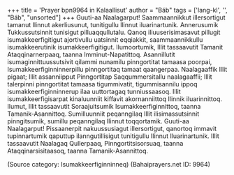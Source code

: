 +++
title = 'Prayer bpn9964 in Kalaallisut'
author = "Báb"
tags = ['lang-kl', '', "Báb", "unsorted"]
+++
Guuti-aa Naalagarput! Saammaannikkut illersortigut tamanut Ilinnut akerliusunut, tunitigullu Ilinnut iluarinartunik. Annerusumik Tukkussutsinnit tunisigut pilluaqqullutalu. Qanoq iliuuserisimasavut pillugit isumakkeerfigitigut ajortivullu uatsinnit eqqiakkit, saammaannikkullu isumakkeerutinik isumakkeerfigitigut. Ilumoortumik, Illit tassaavutit Tamanit Ataqqinarnerpaaq, taanna Imminut-Napatittoq. Asannillutit isumaginnittuussutsivit qilammi nunamilu pinngortitat tamaasa poorpai, Isumakkeerfiginninnerpillu pinngortitaq tamaat qaangerpaa. Naalagaaffik Illit pigaat; Illit assanniipput Pinngortitap Saqqummersitallu naalagaaffii; Illit talerpinni pinngortitat tamaasa tigummivatit, tigummisannilu ippoq isumakkeerfiginninnerup ilaa uuttortagaq tunniussaasoq. Illit isumakkeerfigisarpat kinaluunniit kiffavit akornanniittoq Ilinnik iluarinnittoq. Ilumut, Illit tassaavutit Soraajuitsumik Isumakkeerfiginnittoq, taanna Tamanik-Asannittoq. Sumilluunniit peqanngilaq Illit ilisimassutsinnit pinngitsumik, sumillu peqanngilaq Ilinnut toqqortamik. Guuti-aa Naalagarput! Pissaanerpit nakuussusiagut illersortigut, qanortoq immavit tupinnartumik qaputtup ilanngutillisigut tunitigullu Ilinnut Iluarinartunik. 
Illit tassaavutit Naalagaq Qullerpaaq, Pinngortitsisorsuaq, taanna Ataqqinarsisitaasoq, taanna Tamanik-Asannittoq.

(Source category: Isumakkeerfiginninneq)
(Bahaiprayers.net ID: 9964)
